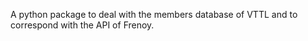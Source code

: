 A python package to deal with the members database of VTTL and to correspond with the API of Frenoy.